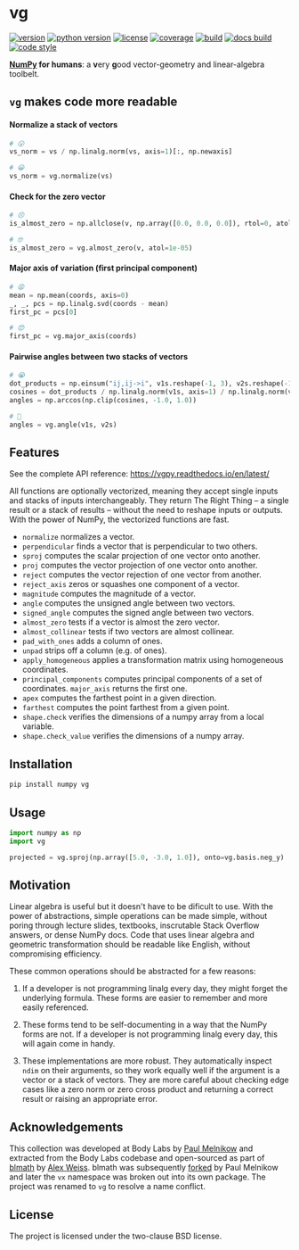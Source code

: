 vg
==

[![version](https://img.shields.io/pypi/v/vg.svg?style=flat-square)][pypi]
[![python version](https://img.shields.io/pypi/pyversions/vg.svg?style=flat-square)][pypi]
[![license](https://img.shields.io/pypi/l/vg.svg?style=flat-square)][pypi]
[![coverage](https://img.shields.io/coveralls/lace/vg.svg?style=flat-square)][coverage]
[![build](https://img.shields.io/circleci/project/github/lace/vg/master.svg?style=flat-square)][build]
[![docs build](https://img.shields.io/readthedocs/vgpy.svg?style=flat-square)][docs build]
[![code style](https://img.shields.io/badge/code%20style-black-black.svg?style=flat-square)][black]

**[NumPy][] for humans**: a **v**ery **g**ood vector-geometry and
linear-algebra toolbelt.

[pypi]: https://pypi.org/project/vg/
[coverage]: https://coveralls.io/github/lace/vg
[build]: https://circleci.com/gh/lace/vg/tree/master
[docs build]: https://vgpy.readthedocs.io/en/latest/
[black]: https://black.readthedocs.io/en/stable/
[lace]: https://github.com/metabolize/lace
[numpy]: https://www.numpy.org/

## `vg` makes code more readable

#### Normalize a stack of vectors

```py
# 😮
vs_norm = vs / np.linalg.norm(vs, axis=1)[:, np.newaxis]

# 😀
vs_norm = vg.normalize(vs)
```

#### Check for the zero vector

```py
# 😣
is_almost_zero = np.allclose(v, np.array([0.0, 0.0, 0.0]), rtol=0, atol=1e-05)

# 🤓
is_almost_zero = vg.almost_zero(v, atol=1e-05)
```

#### Major axis of variation (first principal component)

```py
# 😩
mean = np.mean(coords, axis=0)
_, _, pcs = np.linalg.svd(coords - mean)
first_pc = pcs[0]

# 😍
first_pc = vg.major_axis(coords)
```

#### Pairwise angles between two stacks of vectors

```py
# 😭
dot_products = np.einsum("ij,ij->i", v1s.reshape(-1, 3), v2s.reshape(-1, 3))
cosines = dot_products / np.linalg.norm(v1s, axis=1) / np.linalg.norm(v1s, axis=1)
angles = np.arccos(np.clip(cosines, -1.0, 1.0))

# 🤯
angles = vg.angle(v1s, v2s)
```

Features
--------

See the complete API reference: https://vgpy.readthedocs.io/en/latest/

All functions are optionally vectorized, meaning they accept single inputs and
stacks of inputs interchangeably. They return The Right Thing – a single
result or a stack of results – without the need to reshape inputs or outputs.
With the power of NumPy, the vectorized functions are fast.

- `normalize` normalizes a vector.
- `perpendicular` finds a vector that is perpendicular to two others.
- `sproj` computes the scalar projection of one vector onto another.
- `proj` computes the vector projection of one vector onto another.
- `reject` computes the vector rejection of one vector from another.
- `reject_axis` zeros or squashes one component of a vector.
- `magnitude` computes the magnitude of a vector.
- `angle` computes the unsigned angle between two vectors.
- `signed_angle` computes the signed angle between two vectors.
- `almost_zero` tests if a vector is almost the zero vector.
- `almost_collinear` tests if two vectors are almost collinear.
- `pad_with_ones` adds a column of ones.
- `unpad` strips off a column (e.g. of ones).
- `apply_homogeneous` applies a transformation matrix using homogeneous
  coordinates.
- `principal_components` computes principal components of a set of
  coordinates. `major_axis` returns the first one.
- `apex` computes the farthest point in a given direction.
- `farthest` computes the point farthest from a given point.
- `shape.check` verifies the dimensions of a numpy array from a local variable.
- `shape.check_value` verifies the dimensions of a numpy array.

Installation
------------

```sh
pip install numpy vg
```


Usage
-----

```py
import numpy as np
import vg

projected = vg.sproj(np.array([5.0, -3.0, 1.0]), onto=vg.basis.neg_y)
```


Motivation
----------

Linear algebra is useful but it doesn't have to be dificult to use. With the
power of abstractions, simple operations can be made simple, without poring
through lecture slides, textbooks, inscrutable Stack Overflow answers, or
dense NumPy docs. Code that uses linear algebra and geometric transformation
should be readable like English, without compromising efficiency.

These common operations should be abstracted for a few reasons:

1. If a developer is not programming linalg every day, they might forget the
   underlying formula. These forms are easier to remember and more easily
   referenced.

2. These forms tend to be self-documenting in a way that the NumPy forms are
   not. If a developer is not programming linalg every day, this will again
   come in handy.

3. These implementations are more robust. They automatically inspect `ndim`
   on their arguments, so they work equally well if the argument is a vector
   or a stack of vectors. They are more careful about checking edge cases
   like a zero norm or zero cross product and returning a correct result
   or raising an appropriate error.


Acknowledgements
----------------

This collection was developed at Body Labs by [Paul Melnikow][] and extracted
from the Body Labs codebase and open-sourced as part of [blmath][] by [Alex
Weiss][]. blmath was subsequently [forked][fork] by Paul Melnikow and later
the `vx` namespace was broken out into its own package. The project was renamed
to `vg` to resolve a name conflict.

[paul melnikow]: https://github.com/paulmelnikow
[blmath]: https://github.com/bodylabs/blmath
[alex weiss]: https://github.com/algrs
[fork]: https://github.com/metabolize/blmath


License
-------

The project is licensed under the two-clause BSD license.

